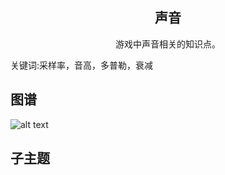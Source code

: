<h2 align="center">声音</h2>
<p align="center">游戏中声音相关的知识点。</p>
<p">关键词:采样率，音高，多普勒，衰减</p>

## 图谱
![alt text](https://github.com/gonglei007/GameDevMind/blob/main/exports/1.1.4.声音.png?raw=true)

## 子主题
